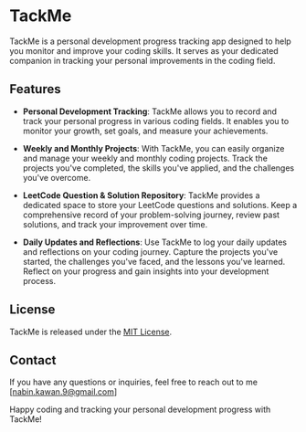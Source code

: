 # TackMe

TackMe is a personal development progress tracking app designed to help you monitor and improve your coding skills. It serves as your dedicated companion in tracking your personal improvements in the coding field.

## Features

- **Personal Development Tracking**: TackMe allows you to record and track your personal progress in various coding fields. It enables you to monitor your growth, set goals, and measure your achievements.

- **Weekly and Monthly Projects**: With TackMe, you can easily organize and manage your weekly and monthly coding projects. Track the projects you've completed, the skills you've applied, and the challenges you've overcome.

- **LeetCode Question & Solution Repository**: TackMe provides a dedicated space to store your LeetCode questions and solutions. Keep a comprehensive record of your problem-solving journey, review past solutions, and track your improvement over time.

- **Daily Updates and Reflections**: Use TackMe to log your daily updates and reflections on your coding journey. Capture the projects you've started, the challenges you've faced, and the lessons you've learned. Reflect on your progress and gain insights into your development process.

## License

TackMe is released under the [MIT License](LICENSE).

## Contact

If you have any questions or inquiries, feel free to reach out to me [nabin.kawan.9@gmail.com]

Happy coding and tracking your personal development progress with TackMe!


